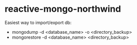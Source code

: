 # reactive-mongo-northwind

Easiest way to import/export db:
- mongodump -d <database_name> -o <directory_backup>
- mongorestore -d <database_name> <directory_backup>
